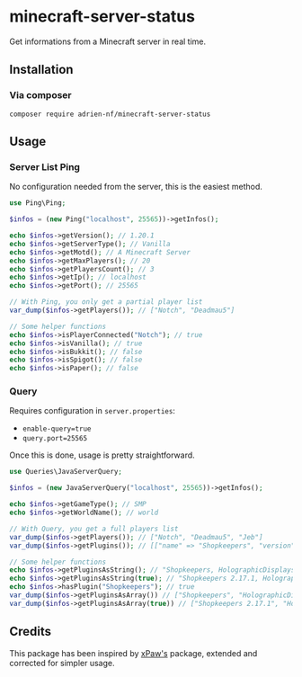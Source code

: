# minecraft-server-status
Get informations from a Minecraft server in real time.
## Installation
### Via composer
`composer require adrien-nf/minecraft-server-status`
## Usage
### Server List Ping
No configuration needed from the server, this is the easiest method.
```php
use Ping\Ping;

$infos = (new Ping("localhost", 25565))->getInfos();

echo $infos->getVersion(); // 1.20.1
echo $infos->getServerType(); // Vanilla
echo $infos->getMotd(); // A Minecraft Server
echo $infos->getMaxPlayers(); // 20
echo $infos->getPlayersCount(); // 3
echo $infos->getIp(); // localhost
echo $infos->getPort(); // 25565

// With Ping, you only get a partial player list
var_dump($infos->getPlayers()); // ["Notch", "Deadmau5"]

// Some helper functions
echo $infos->isPlayerConnected("Notch"); // true
echo $infos->isVanilla(); // true
echo $infos->isBukkit(); // false
echo $infos->isSpigot(); // false
echo $infos->isPaper(); // false
```
### Query
Requires configuration in `server.properties`:
- `enable-query=true`
- `query.port=25565`

Once this is done, usage is pretty straightforward.
```php
use Queries\JavaServerQuery;

$infos = (new JavaServerQuery("localhost", 25565))->getInfos();

echo $infos->getGameType(); // SMP
echo $infos->getWorldName(); // world

// With Query, you get a full players list
var_dump($infos->getPlayers()); // ["Notch", "Deadmau5", "Jeb"]
var_dump($infos->getPlugins()); // [["name" => "Shopkeepers", "version" => "2.17.1"], ["name" => "HolographicDisplays", "version" => "3.0.2"]]

// Some helper functions
echo $infos->getPluginsAsString(); // "Shopkeepers, HolographicDisplays"
echo $infos->getPluginsAsString(true); // "Shopkeepers 2.17.1, HolographicDisplays 3.0.2"
echo $infos->hasPlugin("Shopkeepers"); // true
var_dump($infos->getPluginsAsArray()) // ["Shopkeepers", "HolographicDisplays"]
var_dump($infos->getPluginsAsArray(true)) // ["Shopkeepers 2.17.1", "HolographicDisplays 3.0.2"]
```
## Credits
This package has been inspired by [xPaw's](https://github.com/xPaw/PHP-Minecraft-Query) package, extended and corrected for simpler usage.
